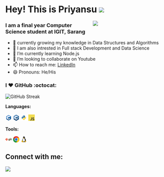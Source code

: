 # Hey! This is Priyansu <img src="https://github.com/TheDudeThatCode/TheDudeThatCode/blob/master/Assets/Hi.gif" width="32">
<img align='right' src="https://media.giphy.com/media/3qYvlcgnIka1ayPbqB/source.gif" width="230">

### I am a final year Computer Science student at IGIT, Sarang<br>
- 🔭 currently growing my knowledge in Data Structures and Algorithms
- 📱 I am also intrested in Full stack Development and Data Science
- 🌱 I’m currently learning Node.js
- 👯 I’m looking to collaborate on Youtube
- 📫 How to reach me: [LinkedIn](https://www.linkedin.com/in/priyansu-bhoi-472256217/)
- 😄 Pronouns: He/His


### I :heart: GitHub :octocat:

![GitHub Streak](http://github-readme-streak-stats.herokuapp.com?user=Priyansu-2001&theme=dark&hide_border=true)

**Languages:**  
<br />
<code><img height="20" src="https://raw.githubusercontent.com/github/explore/80688e429a7d4ef2fca1e82350fe8e3517d3494d/topics/c/c.png"></code>
<code><img height="20" src="https://raw.githubusercontent.com/github/explore/80688e429a7d4ef2fca1e82350fe8e3517d3494d/topics/cpp/cpp.png"></code>
<code><img height="20" src="https://raw.githubusercontent.com/github/explore/80688e429a7d4ef2fca1e82350fe8e3517d3494d/topics/python/python.png"></code>
<code><img height="20" src="https://raw.githubusercontent.com/github/explore/80688e429a7d4ef2fca1e82350fe8e3517d3494d/topics/javascript/javascript.png"></code>

**Tools:**
<br />

<code><img height="20" src="https://raw.githubusercontent.com/github/explore/80688e429a7d4ef2fca1e82350fe8e3517d3494d/topics/git/git.png"></code>
<code><img height="20" src="https://raw.githubusercontent.com/github/explore/80688e429a7d4ef2fca1e82350fe8e3517d3494d/topics/chrome/chrome.png"></code>
<code><img height="20" src="https://raw.githubusercontent.com/github/explore/80688e429a7d4ef2fca1e82350fe8e3517d3494d/topics/linux/linux.png"></code>


## Connect with me:

<p align = "center">
  
[<img src="https://img.shields.io/badge/linkedin-%2312100E.svg?&style=for-the-badge&logo=linkedin&logoColor=white&color=black" />](https://www.linkedin.com/in/priyansu-bhoi-472256217/)

